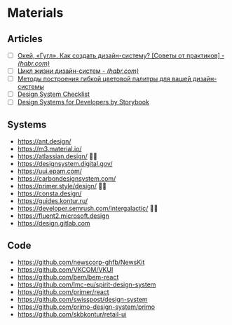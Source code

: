 # Materials

## Articles

- [ ] [Окей, «Гугл». Как создать дизайн-систему? [Советы от практиков] - _(habr.com)_](https://habr.com/ru/articles/720554/)
- [ ] [Цикл жизни дизайн-систем - _(habr.com)_](https://habr.com/ru/articles/749048/)
- [ ] [Методы построения гибкой цветовой палитры для вашей дизайн-системы](https://deadsign.ru/design/designing_systematic_colors/)
- [ ] [Design System Checklist](https://www.designsystemchecklist.com/)
- [ ] [Design Systems for Developers by Storybook]( https://storybook.js.org/tutorials/design-systems-for-developers)

## Systems

- <https://ant.design/>
- <https://m3.material.io/>
- <https://atlassian.design/> 👍🏼
- <https://designsystem.digital.gov/>
- <https://uui.epam.com/>
- <https://carbondesignsystem.com/>
- <https://primer.style/design/> 👍🏼
- <https://consta.design/>
- <https://guides.kontur.ru/>
- <https://developer.semrush.com/intergalactic/> 👍🏼
- <https://fluent2.microsoft.design>
- <https://design.gitlab.com>


## Code

- <https://github.com/newscorp-ghfb/NewsKit>
- <https://github.com/VKCOM/VKUI>
- <https://github.com/bem/bem-react>
- <https://github.com/lmc-eu/spirit-design-system>
- <https://github.com/primer/react>
- <https://github.com/swisspost/design-system>
- <https://github.com/primo-design-system/primo>
- <https://github.com/skbkontur/retail-ui>
